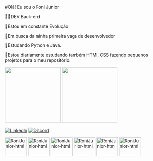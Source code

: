 #Olá! Eu sou o Roni Junior

👨‍💻DEV Back-end

🚀Estou em constante Evolução

🔭Em busca da minha primeira vaga de desenvolvedor.

🌱Estudando Python e Java.

🌱Estou diariamente estudando também HTMl, CSS fazendo pequenos projetos para o meu repositório. 
  

<div>
  <a href="https://github.com/RoniJunior">
  <img height="180em" src="https://github-readme-stats.vercel.app/api?username=RoniJunior&show_icons=true&theme=dark&include_all_commits=true&count_private=true"/>
  <img height="180em" src="https://github-readme-stats.vercel.app/api/top-langs/?username=RoniJunior&layout=compact&langs_count=7&theme=dark"/>

[![Linkedln](https://img.shields.io/badge/LinkedIn-0077B5?style=for-the-badge&logo=linkedin&logoColor=white)](https://www.linkedin.com/in/roni-junior-31956522b/)
[![Discord](https://img.shields.io/badge/Discord-7289DA?style=for-the-badge&logo=discord&logoColor=white)](https://discord.com/channels/@me)


<img align="center" alt="RoniJunior-html" height="60" width="70" src="https://cdn.jsdelivr.net/gh/devicons/devicon/icons/html5/html5-original.svg"/>
<img align="center" alt="RoniJunior-html" height="60" width="70" src="https://cdn.jsdelivr.net/gh/devicons/devicon@latest/icons/css3/css3-original.svg" />
<img align="center" alt="RoniJunior-html" height="60" width="70" src="https://cdn.jsdelivr.net/gh/devicons/devicon@latest/icons/python/python-original.svg" />
<img align="center" alt="RoniJunior-html" height="60" width="70" src="https://cdn.jsdelivr.net/gh/devicons/devicon@latest/icons/djangorest/djangorest-original.svg" />
<img align="center" alt="RoniJunior-html" height="60" width="70" src="https://cdn.jsdelivr.net/gh/devicons/devicon@latest/icons/java/java-original.svg" />
<img align="center" alt="RoniJunior-html" height="60" width="70" src="https://cdn.jsdelivr.net/gh/devicons/devicon@latest/icons/spring/spring-original-wordmark.svg" />
    </div>
   
